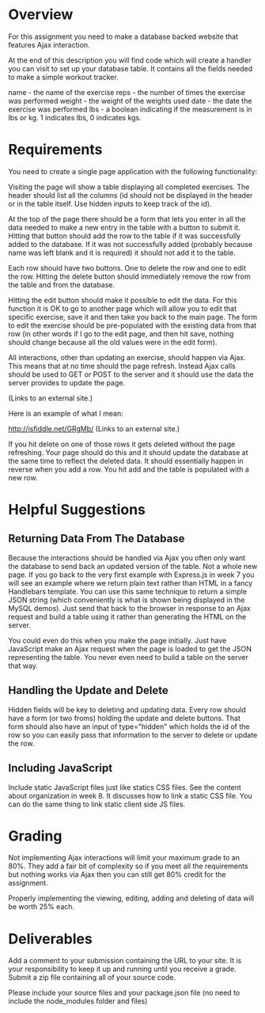 # Overview
For this assignment you need to make a database backed website that features Ajax interaction.

At the end of this description you will find code which will create a handler you can visit to set up your database table. It contains all the fields needed to make a simple workout tracker.

name - the name of the exercise
reps - the number of times the exercise was performed
weight - the weight of the weights used
date - the date the exercise was performed
lbs - a boolean indicating if the measurement is in lbs or kg. 1 indicates lbs, 0 indicates kgs.
 

# Requirements
You need to create a single page application with the following functionality:

Visiting the page will show a table displaying all completed exercises. The header should list all the columns (id should not be displayed in the header or in the table itself. Use hidden inputs to keep track of the id).

At the top of the page there should be a form that lets you enter in all the data needed to make a new entry in the table with a button to submit it. Hitting that button should add the row to the table if it was successfully added to the database. If it was not successfully added (probably because name was left blank and it is required) it should not add it to the table.

Each row should have two buttons. One to delete the row and one to edit the row. Hitting the delete button should immediately remove the row from the table and from the database.

Hitting the edit button should make it possible to edit the data. For this function it is OK to go to another page which will allow you to edit that specific exercise, save it and then take you back to the main page. The form to edit the exercise should be pre-populated with the existing data from that row (in other words if I go to the edit page, and then hit save, nothing should change because all the old values were in the edit form).

All interactions, other than updating an exercise, should happen via Ajax. This means that at no time should the page refresh. Instead Ajax calls should be used to GET or POST to the server and it should use the data the server provides to update the page.

 (Links to an external site.)

 

Here is an example of what I  mean:

http://jsfiddle.net/GRgMb/ (Links to an external site.)

If you hit delete on one of those rows it gets deleted without the page refreshing. Your page should do this and it should update the database at the same time to reflect the deleted data. It should essentially happen in reverse when you add a row. You hit add and the table is populated with a new row.

# Helpful Suggestions
## Returning Data From The Database

Because the interactions should be handled via Ajax you often only want the database to send back an updated version of the table. Not a whole new page. If you go back to the very first example with Express.js in week 7 you will see an example where we return plain text rather than HTML in a fancy Handlebars template. You can use this same technique to return a simple JSON string (which conveniently is what is shown being displayed in the MySQL demos). Just send that back to the browser in response to an Ajax request and build a table using it rather than generating the HTML on the server.

You could even do this when you make the page initially. Just have JavaScript make an Ajax request when the page is loaded to get the JSON representing the table. You never even need to build a table on the server that way.

## Handling the Update and Delete

Hidden fields will be key to deleting and updating data. Every row should have a form (or two froms) holding the update and delete buttons. That form should also have an input of type="hidden" which holds the id of the row so you can easily pass that information to the server to delete or update the row.

## Including JavaScript

Include static JavaScript files just like statics CSS files. See the content about organization in week 8. It discusses how to link a static CSS file. You can do the same thing to link static client side JS files.

# Grading
Not implementing Ajax interactions will limit your maximum grade to an 80%. They add a fair bit of complexity so if you meet all the requirements but nothing works via Ajax then you can still get 80% credit for the assignment.

Properly implementing the viewing, editing, adding and deleting of data will be worth 25% each.

# Deliverables
Add a comment to your submission containing the URL to your site. It is your responsibility to keep it up and running until you receive a grade. Submit a zip file containing all of your source code.

Please include your source files and your package.json file (no need to include the node_modules folder and files)